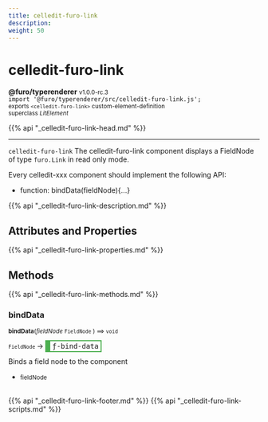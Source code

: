```yaml
---
title: celledit-furo-link
description: 
weight: 50
---
```


# celledit-furo-link
**@furo/typerenderer** <small>v1.0.0-rc.3</small>
<br>`import '@furo/typerenderer/src/celledit-furo-link.js';`<small>
<br>exports `<celledit-furo-link>` custom-element-definition
<br>superclass *LitElement*</small>

{{% api "_celledit-furo-link-head.md" %}}

****

`celledit-furo-link`
The celledit-furo-link component displays a FieldNode of type `furo.Link` in read only mode.

Every celledit-xxx component should implement the following API:
- function: bindData(fieldNode){...}

{{% api "_celledit-furo-link-description.md" %}}


## Attributes and Properties
{{% api "_celledit-furo-link-properties.md" %}}




## Methods
{{% api "_celledit-furo-link-methods.md" %}}


### **bindData**
<small>**bindData**(*fieldNode* `FieldNode` ) ⟹ `void`</small>

<small>`FieldNode` </small> →
<span  style="border-width:2px 2px 2px 10px; border-style: solid;border-color:  rgb(76, 175, 80);font-family:monospace; padding:2px 4px;">ƒ-bind-data</span>

Binds a field node to the component

- <small>fieldNode </small>
<br><br>




{{% api "_celledit-furo-link-footer.md" %}}
{{% api "_celledit-furo-link-scripts.md" %}}
